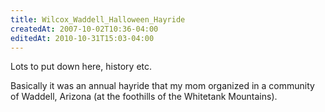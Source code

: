 ```yaml
---
title: Wilcox_Waddell_Halloween_Hayride
createdAt: 2007-10-02T10:36-04:00
editedAt: 2010-10-31T15:03-04:00
---
```


Lots to put down here, history etc.

Basically it was an annual hayride that my mom organized in a community of Waddell, Arizona (at the foothills of the Whitetank Mountains).

